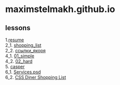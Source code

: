 # maximstelmakh.github.io
## lessons
1.[resume](https://maximstelmakh.github.io/homework1/resume_ru.html)  
2_1. [shopping_list](https://maximstelmakh.github.io/homework2_1/shopping_list.html)  
2_2. [ссылки_якоря](https://maximstelmakh.github.io/homework2_2/document.html)  
4_1. [01_simple](https://maximstelmakh.github.io/homework4/01_simple)  
4_2. [02_hard](https://maximstelmakh.github.io/homework4_2/02_hard.html)  
5. [casper](https://maximstelmakh.github.io/homework5/)   
6_1. [Services.psd](https://maximstelmakh.github.io/homework6_1/)  
6_2. [CSS Diner Shopping List](https://maximstelmakh.github.io/homework6_2/) 
